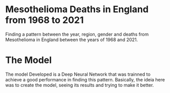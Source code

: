 # Mesothelioma Deaths in England from 1968 to 2021
Finding a pattern between the year, region, gender and deaths from Mesothelioma in England between the years of 1968 and 2021.

# The Model
The model Developed is a Deep Neural Network that was trainned to achieve a good performance in finding this pattern. Basically, the ideia here was to create the model, seeing its results and trying to make it better.

